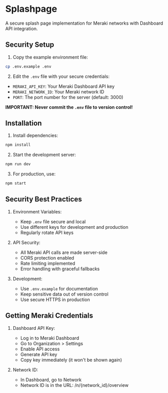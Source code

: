 # Splashpage

A secure splash page implementation for Meraki networks with Dashboard API integration.

## Security Setup

1. Copy the example environment file:
```bash
cp .env.example .env
```

2. Edit the `.env` file with your secure credentials:
- `MERAKI_API_KEY`: Your Meraki Dashboard API key
- `MERAKI_NETWORK_ID`: Your Meraki network ID
- `PORT`: The port number for the server (default: 3000)

**IMPORTANT: Never commit the `.env` file to version control!**

## Installation

1. Install dependencies:
```bash
npm install
```

2. Start the development server:
```bash
npm run dev
```

3. For production, use:
```bash
npm start
```

## Security Best Practices

1. Environment Variables:
   - Keep `.env` file secure and local
   - Use different keys for development and production
   - Regularly rotate API keys

2. API Security:
   - All Meraki API calls are made server-side
   - CORS protection enabled
   - Rate limiting implemented
   - Error handling with graceful fallbacks

3. Development:
   - Use `.env.example` for documentation
   - Keep sensitive data out of version control
   - Use secure HTTPS in production

## Getting Meraki Credentials

1. Dashboard API Key:
   - Log in to Meraki Dashboard
   - Go to Organization > Settings
   - Enable API access
   - Generate API key
   - Copy key immediately (it won't be shown again)

2. Network ID:
   - In Dashboard, go to Network
   - Network ID is in the URL: /n/{network_id}/overview
